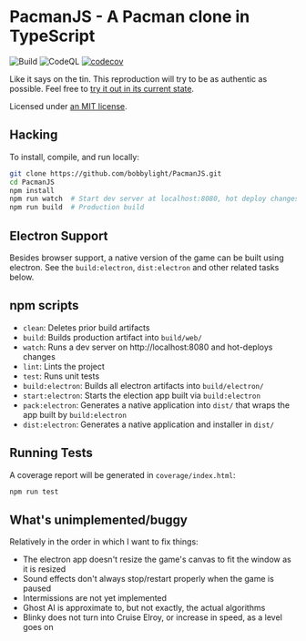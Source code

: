 # PacmanJS - A Pacman clone in TypeScript
![Build](https://github.com/bobbylight/PacmanJS/actions/workflows/build.yml/badge.svg)
![CodeQL](https://github.com/bobbylight/PacmanJS/actions/workflows/codeql-analysis.yml/badge.svg)
[![codecov](https://codecov.io/gh/bobbylight/PacmanJS/branch/master/graph/badge.svg?token=1AzwBREy4R)](https://codecov.io/gh/bobbylight/PacmanJS)

Like it says on the tin.  This reproduction will try to be as authentic as
possible.  Feel free to [try it out in its current state](http://bobbylight.github.io/PacmanJS/).

Licensed under [an MIT license](LICENSE.txt).


## Hacking
To install, compile, and run locally:

```bash
git clone https://github.com/bobbylight/PacmanJS.git
cd PacmanJS
npm install
npm run watch  # Start dev server at localhost:8080, hot deploy changes
npm run build  # Production build
```


## Electron Support
Besides browser support, a native version of the game can be built using
electron.  See the `build:electron`, `dist:electron` and other related tasks below.


## npm scripts

* `clean`: Deletes prior build artifacts
* `build`: Builds production artifact into `build/web/`
* `watch`: Runs a dev server on http://localhost:8080 and hot-deploys changes
* `lint`: Lints the project
* `test`: Runs unit tests
* `build:electron`: Builds all electron artifacts into `build/electron/`
* `start:electron`: Starts the election app built via `build:electron`
* `pack:electron`: Generates a native application into `dist/` that wraps the app built by `build:electron`
* `dist:electron`: Generates a native application and installer in `dist/`


## Running Tests
A coverage report will be generated in `coverage/index.html`:

```bash
npm run test
```


## What's unimplemented/buggy
Relatively in the order in which I want to fix things:

* The electron app doesn't resize the game's canvas to fit the window as it is resized
* Sound effects don't always stop/restart properly when the game is paused
* Intermissions are not yet implemented
* Ghost AI is approximate to, but not exactly, the actual algorithms
* Blinky does not turn into Cruise Elroy, or increase in speed, as a level
  goes on
